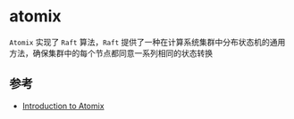 # atomix

`Atomix` 实现了 `Raft` 算法，`Raft` 提供了一种在计算系统集群中分布状态机的通用方法，确保集群中的每个节点都同意一系列相同的状态转换

## 参考

- [Introduction to Atomix](https://www.baeldung.com/atomix)



